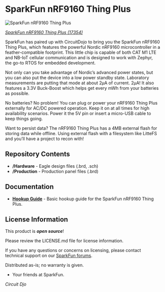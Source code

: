 SparkFun nRF9160 Thing Plus
========================================

![SparkFun nRF9160 Thing Plus](https://cdn.sparkfun.com/assets/parts/1/6/3/6/0/17354-SparkFun_Thing_Plus_-_nRF9160-01.jpg)

[*SparkFun nRF9160 Thing Plus (17354)*](https://www.sparkfun.com/products/17354)

SparkFun has paired up with CircuitDojo to bring you the SparkFun nRF9160 Thing Plus, which features the powerful Nordic nRF9160 microcontroller in a feather-compatible footprint. This little chip is capable of both CAT M1 LTE and NB-IoT cellular communication and is designed to work with Zephyr, the go-to RTOS for embedded development.

Not only can you take advantage of Nordic’s advanced power states, but you can also put the device into a low power standby state. Laboratory measurements are putting that mode at about 2µA of current. 2µA! It also features a 3.3V Buck-Boost which helps get every mWh from your batteries as possible.

No batteries? No problem! You can plug or power your nRF9160 Thing Plus externally for AC/DC powered operation. Keep it on at all times for high availability scenarios. Power it the 5V pin or insert a micro-USB cable to keep things going.

Want to persist data? The nRF9160 Thing Plus has a 4MB external flash for storing data while offline. Using external flash with a filesystem like LitteFS and you’ll have a project to recon with!


Repository Contents
-------------------

* **/Hardware** - Eagle design files (.brd, .sch)
* **/Production** - Production panel files (.brd)

Documentation
--------------
* **[Hookup Guide](https://learn.sparkfun.com/tutorials/nrf9160-thing-plus-hookup-guide)** - Basic hookup guide for the SparkFun nRF9160 Thing Plus.


License Information
-------------------

This product is _**open source**_! 

Please review the LICENSE.md file for license information. 

If you have any questions or concerns on licensing, please contact technical support on our [SparkFun forums](https://forum.sparkfun.com/viewforum.php?f=152).

Distributed as-is; no warranty is given.

- Your friends at SparkFun.

_Circuit Djo_
